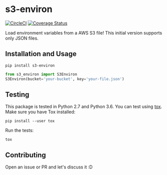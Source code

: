 # s3-environ
[![CircleCI](https://circleci.com/gh/jonatasbaldin/s3-environ.svg?style=svg)](https://circleci.com/gh/jonatasbaldin/s3-environ)
[![Coverage Status](https://coveralls.io/repos/github/jonatasbaldin/s3-environ/badge.svg?branch=master)](https://coveralls.io/github/jonatasbaldin/s3-environ?branch=master)

Load environment variables from a AWS S3 file! This initial version supports only JSON files.

## Installation and Usage
```
pip install s3-environ
```

```python
from s3_environ import S3Environ
S3Environ(bucket='your-bucket', key='your-file.json')
```

## Testing
This package is tested in Python 2.7 and Python 3.6. You can test using [tox](https://tox.readthedocs.io/en/latest/).  
Make sure you have Tox installed:
```
pip install --user tox
```
Run the tests:
```
tox
```

## Contributing
Open an issue or PR and let's discuss it :D
